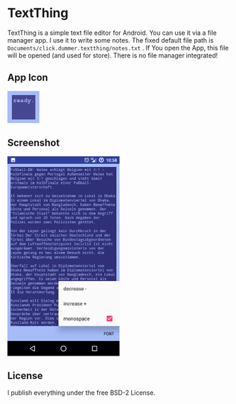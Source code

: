 # TextThing
TextThing is a simple text file editor for Android. You can use it via a file manager app. I use it to write some notes. The fixed default file path is `Documents/click.dummer.textthing/notes.txt` . If You open the App, this file will be opened (and used for store). There is no file manager integrated!

## App Icon

![The App Icon](icon.png)

## Screenshot

![The blue colors are fixed and based on the 1980er C64 Homecomputer](screenshot.jpg)

## License

I publish everything under the free BSD-2 License.
